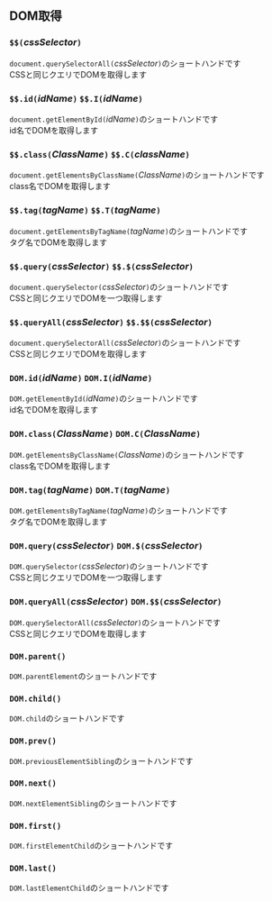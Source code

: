 ## DOM取得
### `$$(`*cssSelector*`)`
`document.querySelectorAll(`*cssSelector*`)`のショートハンドです  
CSSと同じクエリでDOMを取得します

### `$$.id(`*idName*`)` `$$.I(`*idName*`)`
`document.getElementById(`*idName*`)`のショートハンドです  
id名でDOMを取得します

### `$$.class(`*ClassName*`)` `$$.C(`*className*`)`
`document.getElementsByClassName(`*ClassName*`)`のショートハンドです  
class名でDOMを取得します  

### `$$.tag(`*tagName*`)` `$$.T(`*tagName*`)`
`document.getElementsByTagName(`*tagName*`)`のショートハンドです  
タグ名でDOMを取得します

### `$$.query(`*cssSelector*`)` `$$.$(`*cssSelector*`)`
`document.querySelector(`*cssSelector*`)`のショートハンドです  
CSSと同じクエリでDOMを一つ取得します

### `$$.queryAll(`*cssSelector*`)` `$$.$$(`*cssSelector*`)`
`document.querySelectorAll(`*cssSelector*`)`のショートハンドです  
CSSと同じクエリでDOMを取得します

### `DOM.id(`*idName*`)` `DOM.I(`*idName*`)`
`DOM.getElementById(`*idName*`)`のショートハンドです  
id名でDOMを取得します

### `DOM.class(`*ClassName*`)` `DOM.C(`*ClassName*`)`
`DOM.getElementsByClassName(`*ClassName*`)`のショートハンドです  
class名でDOMを取得します  

### `DOM.tag(`*tagName*`)` `DOM.T(`*tagName*`)`
`DOM.getElementsByTagName(`*tagName*`)`のショートハンドです  
タグ名でDOMを取得します

### `DOM.query(`*cssSelector*`)` `DOM.$(`*cssSelector*`)`
`DOM.querySelector(`*cssSelector*`)`のショートハンドです  
CSSと同じクエリでDOMを一つ取得します

### `DOM.queryAll(`*cssSelector*`)` `DOM.$$(`*cssSelector*`)`
`DOM.querySelectorAll(`*cssSelector*`)`のショートハンドです  
CSSと同じクエリでDOMを取得します

### `DOM.parent()`
`DOM.parentElement`のショートハンドです  

### `DOM.child()`
`DOM.child`のショートハンドです  

### `DOM.prev()`
`DOM.previousElementSibling`のショートハンドです  

### `DOM.next()`
`DOM.nextElementSibling`のショートハンドです  

### `DOM.first()`
`DOM.firstElementChild`のショートハンドです  

### `DOM.last()`
`DOM.lastElementChild`のショートハンドです  

